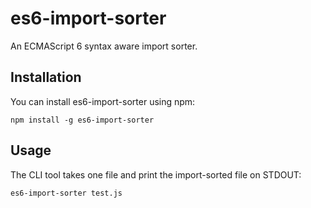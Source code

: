 # es6-import-sorter

An ECMAScript 6 syntax aware import sorter.

## Installation

You can install es6-import-sorter using npm:

    npm install -g es6-import-sorter

## Usage

The CLI tool takes one file and print the import-sorted file on STDOUT:

    es6-import-sorter test.js
